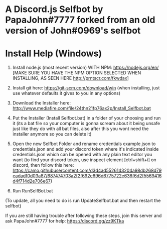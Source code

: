 # A Discord.js Selfbot by PapaJohn#7777 forked from an old version of John#0969's selfbot

# Install Help (Windows)

1. Install node.js (most recent version) WITH NPM: https://nodejs.org/en/ [MAKE SURE YOU HAVE THE NPM OPTION SELECTED WHEN INSTALLING, AS SEEN HERE http://prntscr.com/fkwdax]

2. Install git here: https://git-scm.com/download/win (when installing, just use whatever defaults it gives to you in any options)

3. Download the Installer here: http://www.mediafire.com/file/24thn21fp76ax2p/Install_Selfbot.bat

4. Put the Installer (Install Selfbot.bat) in a folder of your choosing and run it (its a bat file so your computer is gonna scream about it being unsafe just like they do with all bat files, also after this you wont need the installer anymore so you can delete it)

5. Open the new Selfbot Folder and rename credentials example.json to credentials.json and add your discord token where it's indicated inside credentials.json which can be opened with any plain text editor you want (to find your discord token, use inspect element [ctrl+shift+i] on discord, then follow this here: https://camo.githubusercontent.com/d3d4ad5526143204a98db268d79eadadf0d03a87/687474703a2f2f692e696d6775722e636f6d2f5569416d4f714d2e706e67)

6. Run RunSelfBot.bat

(To update, all you need to do is run UpdateSelfbot.bat and then restart the selfbot)

If you are still having trouble after following these steps, join this server and ask PapaJohn#7777 for help: https://discord.gg/zz9KTka
